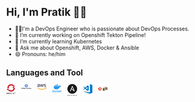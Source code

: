 # Hi, I'm Pratik 🙋‍♂️

- 👨‍💻I'm a DevOps Engineer who is passionate about DevOps Processes.
- 🔭 I’m currently working on Openshift Tekton Pipeline!
- 🌱 I’m currently learning Kubernetes
- 💬 Ask me about Openshift, AWS, Docker & Ansible 
- 😄 Pronouns: he/him

## Languages and Tool
<img alt="Git" align="left" width="26px" style="margin-right:15px" src="https://github.com/pratik10596/pratik10596/blob/main/images/openshift.png" />
<img alt="Git" align="left" width="26px" style="margin-right:15px" src="https://github.com/pratik10596/pratik10596/blob/main/images/kubernetes.png" />
<img alt="Git" align="left" width="26px" style="margin-right:15px" src="https://github.com/pratik10596/pratik10596/blob/main/images/aws.png" />
<img alt="Git" align="left" width="26px" style="margin-right:15px" src="https://github.com/pratik10596/pratik10596/blob/main/images/docker.png" />
<img alt="Git" align="left" width="26px" style="margin-right:15px" src="https://github.com/pratik10596/pratik10596/blob/main/images/ansible.png" />
<img alt="Visual Studio Code" align="left" width="26px" style="margin-right:15px" src="https://raw.githubusercontent.com/github/explore/80688e429a7d4ef2fca1e82350fe8e3517d3494d/topics/visual-studio-code/visual-studio-code.png" />
<img alt="Git" align="left" width="26px" style="margin-right:15px" src="https://raw.githubusercontent.com/github/explore/80688e429a7d4ef2fca1e82350fe8e3517d3494d/topics/git/git.png" />

